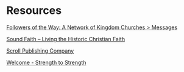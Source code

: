 # Resources

[Followers of the Way: A Network of Kingdom Churches > Messages](https://www.followers-of-the-way.org/messages)

[Sound Faith – Living the Historic Christian Faith](https://soundfaith.org/)

[Scroll Publishing Company](https://scrollpublishing.com/)

[Welcome - Strength to Strength](https://strengthtostrength.org/)